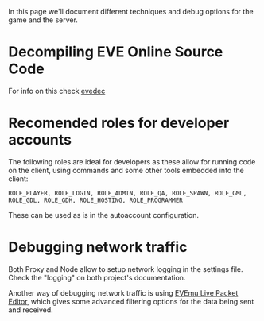 In this page we'll document different techniques and debug options for the game and the server.

# Decompiling EVE Online Source Code
For info on this check [evedec](/Tools/evedec)

# Recomended roles for developer accounts
The following roles are ideal for developers as these allow for running code on the client, using commands and some other tools embedded into the client:
```
ROLE_PLAYER, ROLE_LOGIN, ROLE_ADMIN, ROLE_QA, ROLE_SPAWN, ROLE_GML, ROLE_GDL, ROLE_GDH, ROLE_HOSTING, ROLE_PROGRAMMER
```
These can be used as is in the autoaccount configuration.

# Debugging network traffic
Both Proxy and Node allow to setup network logging in the settings file. Check the "logging" on both project's documentation.

Another way of debugging network traffic is using [EVEmu Live Packet Editor](https://github.com/Almamu/EVEmu-live-packet-editor), which gives some advanced filtering options for the data being sent and received.